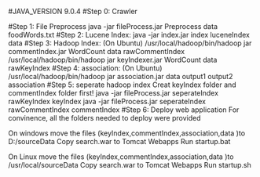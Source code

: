 #JAVA_VERSION 9.0.4
#Step 0: Crawler

#Step 1: File Preprocess
java -jar fileProcess.jar Preprocess data foodWords.txt
#Step 2: Lucene Index:
java -jar index.jar index luceneIndex data
#Step 3: Hadoop Index: (On Ubuntu)
/usr/local/hadoop/bin/hadoop jar commentIndex.jar WordCount data rawCommentIndex
/usr/local/hadoop/bin/hadoop jar keyIndexer.jar WordCount data rawKeyIndex
#Step 4: association: (On Ubuntu)
/usr/local/hadoop/bin/hadoop jar association.jar data output1 output2 association
#Step 5: seperate hadoop index
Creat keyIndex folder and commentIndex folder first!
java -jar fileProcess.jar seperateIndex rawKeyIndex keyIndex
java -jar fileProcess.jar seperateIndex rawCommentIndex commentIndex
#Step 6: Deploy web application
For convinence, all the folders needed to deploy were provided

On windows move the files (keyIndex,commentIndex,association,data )to D:/sourceData
Copy search.war to Tomcat Webapps
Run startup.bat

On Linux move the files (keyIndex,commentIndex,association,data )to /usr/local/sourceData
Copy search.war to Tomcat Webapps
Run startup.sh